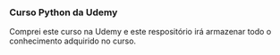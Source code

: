 ### Curso Python da Udemy
Comprei este curso na Udemy e este respositório irá armazenar todo o conhecimento adquirido no curso.